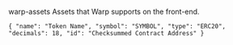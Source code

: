 warp-assets
Assets that Warp supports on the front-end.

    { "name": "Token Name", "symbol": "SYMBOL", "type": "ERC20", "decimals": 18, "id": "Checksummed Contract Address" }
